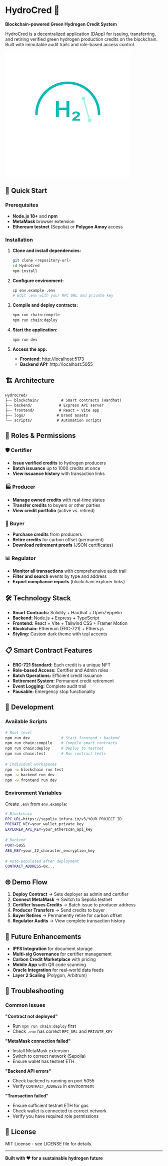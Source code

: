 # HydroCred 🌊

**Blockchain-powered Green Hydrogen Credit System**

HydroCred is a decentralized application (DApp) for issuing, transferring, and retiring verified green hydrogen production credits on the blockchain. Built with immutable audit trails and role-based access control.

![HydroCred Logo](logo/hydrocred.svg)

## 🚀 Quick Start

### Prerequisites

- **Node.js 18+** and **npm**
- **MetaMask** browser extension
- **Ethereum testnet** (Sepolia) or **Polygon Amoy** access

### Installation

1. **Clone and install dependencies:**
   ```bash
   git clone <repository-url>
   cd HydroCred
   npm install
   ```

2. **Configure environment:**
   ```bash
   cp env.example .env
   # Edit .env with your RPC URL and private key
   ```

3. **Compile and deploy contracts:**
   ```bash
   npm run chain:compile
   npm run chain:deploy
   ```

4. **Start the application:**
   ```bash
   npm run dev
   ```

5. **Access the app:**
   - **Frontend:** http://localhost:5173
   - **Backend API:** http://localhost:5055

## 🏗️ Architecture

```
HydroCred/
├── blockchain/          # Smart contracts (Hardhat)
├── backend/            # Express API server  
├── frontend/           # React + Vite app
├── logo/              # Brand assets
└── scripts/           # Automation scripts
```

## 🔐 Roles & Permissions

### 🛡️ Certifier
- **Issue verified credits** to hydrogen producers
- **Batch issuance** up to 1000 credits at once
- **View issuance history** with transaction links

### 🏭 Producer  
- **Manage owned credits** with real-time status
- **Transfer credits** to buyers or other parties
- **View credit portfolio** (active vs. retired)

### 👥 Buyer
- **Purchase credits** from producers
- **Retire credits** for carbon offset (permanent)
- **Download retirement proofs** (JSON certificates)

### 📊 Regulator
- **Monitor all transactions** with comprehensive audit trail
- **Filter and search** events by type and address
- **Export compliance reports** (blockchain explorer links)

## 🛠️ Technology Stack

- **Smart Contracts:** Solidity + Hardhat + OpenZeppelin
- **Backend:** Node.js + Express + TypeScript
- **Frontend:** React + Vite + Tailwind CSS + Framer Motion
- **Blockchain:** Ethereum (ERC-721) + Ethers.js
- **Styling:** Custom dark theme with teal accents

## 📋 Smart Contract Features

- **ERC-721 Standard:** Each credit is a unique NFT
- **Role-based Access:** Certifier and Admin roles
- **Batch Operations:** Efficient credit issuance
- **Retirement System:** Permanent credit retirement
- **Event Logging:** Complete audit trail
- **Pausable:** Emergency stop functionality

## 🔧 Development

### Available Scripts

```bash
# Root level
npm run dev              # Start frontend + backend
npm run chain:compile    # Compile smart contracts
npm run chain:deploy     # Deploy to testnet
npm run chain:test       # Run contract tests

# Individual workspaces
npm -w blockchain run test
npm -w backend run dev
npm -w frontend run dev
```

### Environment Variables

Create `.env` from `env.example`:

```bash
# Blockchain
RPC_URL=https://sepolia.infura.io/v3/YOUR_PROJECT_ID
PRIVATE_KEY=your_wallet_private_key
EXPLORER_API_KEY=your_etherscan_api_key

# Backend  
PORT=5055
AES_KEY=your_32_character_encryption_key

# Auto-populated after deployment
CONTRACT_ADDRESS=0x...
```

## 🌐 Demo Flow

1. **Deploy Contract** → Sets deployer as admin and certifier
2. **Connect MetaMask** → Switch to Sepolia testnet
3. **Certifier Issues Credits** → Batch issue to producer address
4. **Producer Transfers** → Send credits to buyer
5. **Buyer Retires** → Permanently retire for carbon offset
6. **Regulator Audits** → View complete transaction history

## 🔮 Future Enhancements

- **IPFS Integration** for document storage
- **Multi-sig Governance** for certifier management  
- **Carbon Credit Marketplace** with pricing
- **Mobile App** with QR code scanning
- **Oracle Integration** for real-world data feeds
- **Layer 2 Scaling** (Polygon, Arbitrum)

## 🐛 Troubleshooting

### Common Issues

**"Contract not deployed"**
- Run `npm run chain:deploy` first
- Check `.env` has correct `RPC_URL` and `PRIVATE_KEY`

**"MetaMask connection failed"**  
- Install MetaMask extension
- Switch to correct network (Sepolia)
- Ensure wallet has testnet ETH

**"Backend API errors"**
- Check backend is running on port 5055
- Verify `CONTRACT_ADDRESS` in environment

**"Transaction failed"**
- Ensure sufficient testnet ETH for gas
- Check wallet is connected to correct network
- Verify you have required role permissions

## 📄 License

MIT License - see LICENSE file for details.

---

**Built with ❤️ for a sustainable hydrogen future**